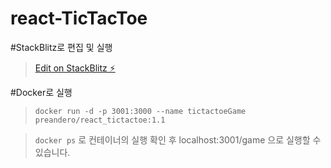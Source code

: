 # react-TicTacToe

#StackBlitz로 편집 및 실행

>[Edit on StackBlitz ⚡️](https://stackblitz.com/edit/react-krcmch)



#Docker로 실행


>` docker run -d -p 3001:3000 --name tictactoeGame preandero/react_tictactoe:1.1 `

>` docker ps ` 로 컨테이너의 실행 확인 후 localhost:3001/game 으로 실행할 수 있습니다.
